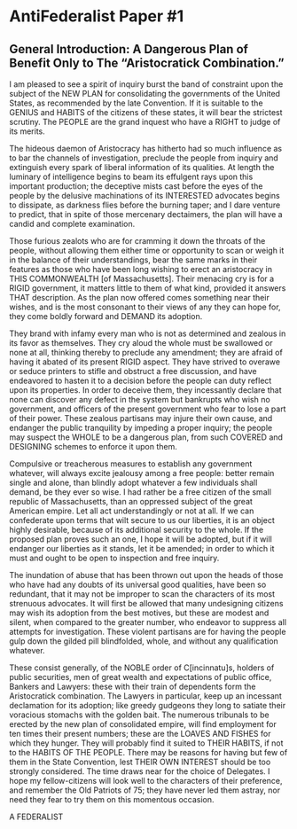 # AntiFederalist Paper #1
## General Introduction: A Dangerous Plan of Benefit Only to The “Aristocratick Combination.”

I am pleased to see a spirit of inquiry burst the band of constraint upon the subject of the NEW PLAN for consolidating the governments of the United States, as recommended by the late Convention. If it is suitable to the GENIUS and HABITS of the citizens of these states, it will bear the strictest scrutiny. The PEOPLE are the grand inquest who have a RIGHT to judge of its merits.

The hideous daemon of Aristocracy has hitherto had so much influence as to bar the channels of investigation, preclude the people from inquiry and extinguish every spark of liberal information of its qualities. At length the luminary of intelligence begins to beam its effulgent rays upon this important production; the deceptive mists cast before the eyes of the people by the delusive machinations of its INTERESTED advocates begins to dissipate, as darkness flies before the burning taper; and I dare venture to predict, that in spite of those mercenary dectaimers, the plan will have a candid and complete examination.

Those furious zealots who are for cramming it down the throats of the people, without allowing them either time or opportunity to scan or weigh it in the balance of their understandings, bear the same marks in their features as those who have been long wishing to erect an aristocracy in THIS COMMONWEALTH [of Massachusetts]. Their menacing cry is for a RIGID government, it matters little to them of what kind, provided it answers THAT description. As the plan now offered comes something near their wishes, and is the most consonant to their views of any they can hope for, they come boldly forward and DEMAND its adoption.

They brand with infamy every man who is not as determined and zealous in its favor as themselves. They cry aloud the whole must be swallowed or none at all, thinking thereby to preclude any amendment; they are afraid of having it abated of its present RIGID aspect. They have strived to overawe or seduce printers to stifle and obstruct a free discussion, and have endeavored to hasten it to a decision before the people can duty reflect upon its properties. In order to deceive them, they incessantly declare that none can discover any defect in the system but bankrupts who wish no government, and officers of the present government who fear to lose a part of their power. These zealous partisans may injure their own cause, and endanger the public tranquility by impeding a proper inquiry; the people may suspect the WHOLE to be a dangerous plan, from such COVERED and DESIGNING schemes to enforce it upon them.

Compulsive or treacherous measures to establish any government whatever, will always excite jealousy among a free people: better remain single and alone, than blindly adopt whatever a few individuals shall demand, be they ever so wise. I had rather be a free citizen of the small republic of Massachusetts, than an oppressed subject of the great American empire. Let all act understandingly or not at all. If we can confederate upon terms that wilt secure to us our liberties, it is an object highly desirable, because of its additional security to the whole. If the proposed plan proves such an one, I hope it will be adopted, but if it will endanger our liberties as it stands, let it be amended; in order to which it must and ought to be open to inspection and free inquiry.

The inundation of abuse that has been thrown out upon the heads of those who have had any doubts of its universal good qualities, have been so redundant, that it may not be improper to scan the characters of its most strenuous advocates. It will first be allowed that many undesigning citizens may wish its adoption from the best motives, but these are modest and silent, when compared to the greater number, who endeavor to suppress all attempts for investigation. These violent partisans are for having the people gulp down the gilded pill blindfolded, whole, and without any qualification whatever.

These consist generally, of the NOBLE order of C[incinnatu]s, holders of public securities, men of great wealth and expectations of public office, Bankers and Lawyers: these with their train of dependents form the Aristocratick combination. The Lawyers in particular, keep up an incessant declamation for its adoption; like greedy gudgeons they long to satiate their voracious stomachs with the golden bait. The numerous tribunals to be erected by the new plan of consolidated empire, will find employment for ten times their present numbers; these are the LOAVES AND FISHES for which they hunger. They will probably find it suited to THEIR HABITS, if not to the HABITS OF THE PEOPLE. There may be reasons for having but few of them in the State Convention, lest THEIR OWN INTEREST should be too strongly considered. The time draws near for the choice of Delegates. I hope my fellow-citizens will look well to the characters of their preference, and remember the Old Patriots of 75; they have never led them astray, nor need they fear to try them on this momentous occasion.

A FEDERALIST
